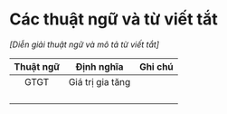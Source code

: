 # Các thuật ngữ và từ viết tắt

*[Diễn giải thuật ngữ và mô tả từ viết tắt]*

| **Thuật ngữ** |  **Định nghĩa**  | **Ghi chú** |
| :-----------: | :--------------: | :---------: |
|     GTGT      | Giá trị gia tăng |             |
|               |                  |             |
|               |                  |             |
|               |                  |             |
|               |                  |             |

